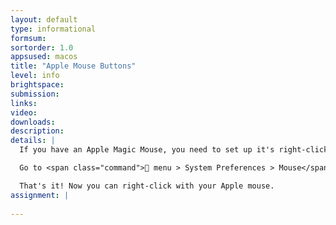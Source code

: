 ```yaml
---
layout: default
type: informational
formsum:
sortorder: 1.0
appsused: macos
title: "Apple Mouse Buttons"
level: info
brightspace: 
submission: 
links:
video: 
downloads: 
description: 
details: |
  If you have an Apple Magic Mouse, you need to set up it's right-click settings.

  Go to <span class="command"> menu > System Preferences > Mouse</span>. Check the box for Secondary Click.

  That's it! Now you can right-click with your Apple mouse.
assignment: |
  
---
```

